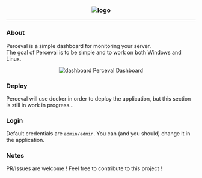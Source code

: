 <h3 align="center">
    <img src="https://i.imgur.com/u2KHMIe.png" alt="logo"/>
</h3>

---

### About

Perceval is a simple dashboard for monitoring your server.  
The goal of Perceval is to be simple and to work on both Windows and Linux.

<p align="center">
    <img src="https://i.imgur.com/tPX0cdl.png" alt="dashboard"/>
    <h7 align="center">Perceval Dashboard</h7>
</p>

### Deploy

Perceval will use docker in order to deploy the application, but this section is still in work in progress...

### Login

Default credentials are `admin/admin`. You can (and you should) change it in the application.

### Notes

PR/Issues are welcome ! Feel free to contribute to this project !
